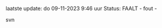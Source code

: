 laatste update: 
do 09-11-2023  9:46   uur 
Status: FAALT - fout - 
<div class="service R">svn</div>